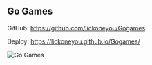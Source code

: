## Go Games

GitHub: https://github.com/lickoneyou/Gogames

Deploy: https://lickoneyou.github.io/Gogames/

![Go Games](https://lickoneyou.github.io/CV/images/projects/Gogames.png)
